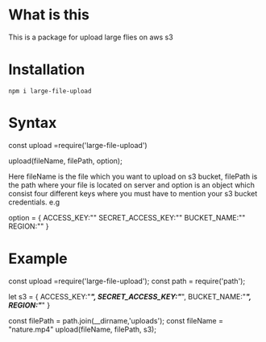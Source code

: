 # What is this

This is a package for upload large flies on aws s3 


# Installation

`npm i large-file-upload`


# Syntax

const upload =require('large-file-upload')

upload(fileName, filePath, option);

Here fileName is the file which you want to upload on s3 bucket, filePath is the path where your file is located on server and option is an object which consist four different keys where you must have to mention your s3 bucket credentials. e.g

option = {
    ACCESS_KEY:""
    SECRET_ACCESS_KEY:""
    BUCKET_NAME:""
    REGION:"" 
}

# Example

const upload =require('large-file-upload');
const path = require('path');


let s3 = {
    ACCESS_KEY:"*************",
    SECRET_ACCESS_KEY:"*************",
    BUCKET_NAME:"*************",
    REGION:"*************"
}

const filePath = path.join(__dirname,'uploads');
const fileName = "nature.mp4"
upload(fileName, filePath, s3);


